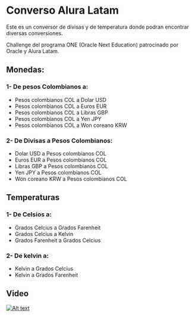 # Converso Alura Latam

Este es un conversor de divisas y de temperatura donde podran encontrar diversas conversiones.

Challenge del programa ONE (Oracle Next Education) patrocinado por Oracle y Alura Latam.


## Monedas:

### 1- De pesos Colombianos a:
- Pesos colombianos COL a Dolar USD
- Pesos colombianos COL a Euros EUR
- Pesos colombianos COL a Libras GBP
- Pesos colombianos COL a Yen JPY
- Pesos colombianos COL a Won coreano KRW

### 2- De Divisas a Pesos Colombianos:
- Dolar USD a Pesos colombianos COL 
- Euros EUR a Pesos colombianos COL
- Libras GBP a Pesos colombianos COL
- Yen JPY a Pesos colombianos COL
- Won coreano KRW a Pesos colombianos COL

## Temperaturas

### 1- De Celsios a:

- Grados Celcius a Grados Farenheit
- Grados Celcius a Kelvin
- Grados Farenheit a Grados Celcius

### 2- De kelvin a:
 - Kelvin a Grados Celcius
 - Kelvin a Grados Farenheit
 
 ## Video

[![Alt text](https://img.youtube.com/vi/b7k_P2tA2Ac/0.jpg)](https://www.youtube.com/watch?v=b7k_P2tA2Ac)


